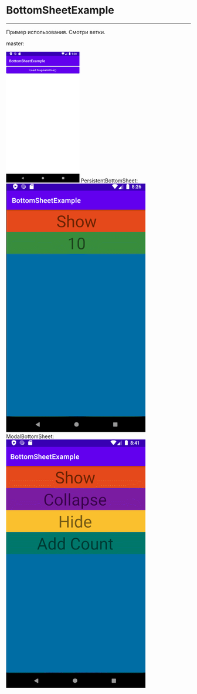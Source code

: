 # BottomSheetExample
------------------
Пример использования. Смотри ветки.

master:

![Screenshot_01](docs/images/01_LoadFragment.png?raw=true "01_LoadFragment.png")
PersistentBottomSheet:
![Screenshot_02](docs/images/02_PersistentBottomSheet.gif?raw=true "02_PersistentBottomSheet.gif")
ModalBottomSheet:
![Screenshot_03](docs/images/03_ModalBottomSheet.gif?raw=true "03_ModalBottomSheet.gif")